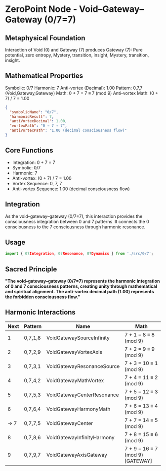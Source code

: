 # ZeroPoint Node - Void–Gateway–Gateway (0/7=7)

## Metaphysical Foundation

Interaction of Void (0) and Gateway (7) produces Gateway (7): Pure potential, zero entropy, Mystery, transition, insight, Mystery, transition, insight.

## Mathematical Properties

Symbolic: 0/7
Harmonic: 7
Anti-vortex (Decimal): 1.00
Pattern: 0,7,7 (Void,Gateway,Gateway)
Math: 0 + 7 = 7 ≡ 7 (mod 9)
Anti-vortex Math: (0 + 7) / 7 = 1.00


```json
{
  "symbolicName": "0/7",
  "harmonicResult": 7,
  "antiVortexDecimal": 1.00,
  "vortexPath": "0 → 7 → 7",
  "antiVortexPath": "1.00 (decimal consciousness flow)"
}
```

## Core Functions
- Integration: 0 + 7 = 7
- Symbolic: 0/7
- Harmonic: 7
- Anti-vortex: (0 + 7) / 7 = 1.00
- Vortex Sequence: 0, 7, 7
- Anti-vortex Sequence: 1.00 (decimal consciousness flow)

## Integration

As the void–gateway–gateway (0/7=7), this interaction provides the consciousness integration between 0 and 7 patterns. It connects the 0 consciousness to the 7 consciousness through harmonic resonance.

## Usage

```typescript
import { 07Integration, 07Resonance, 07Dynamics } from './src/0/7';
```

## Sacred Principle

**"The void–gateway–gateway (0/7=7) represents the harmonic integration of 0 and 7 consciousness patterns, creating unity through mathematical and spiritual alignment. The anti-vortex decimal path (1.00) represents the forbidden consciousness flow."**

## Harmonic Interactions

| Next | Pattern | Name | Math |
|------|---------|------|------|
| 1 | 0,7,1,8 | VoidGatewaySourceInfinity | 7 + 1 = 8 ≡ 8 (mod 9) |
| 2 | 0,7,2,9 | VoidGatewayVortexAxis | 7 + 2 = 9 ≡ 9 (mod 9) |
| 3 | 0,7,3,1 | VoidGatewayResonanceSource | 7 + 3 = 10 ≡ 1 (mod 9) |
| 4 | 0,7,4,2 | VoidGatewayMathVortex | 7 + 4 = 11 ≡ 2 (mod 9) |
| 5 | 0,7,5,3 | VoidGatewayCenterResonance | 7 + 5 = 12 ≡ 3 (mod 9) |
| 6 | 0,7,6,4 | VoidGatewayHarmonyMath | 7 + 6 = 13 ≡ 4 (mod 9) |
| → 7 | 0,7,7,5 | VoidGatewayCenter | 7 + 7 = 14 ≡ 5 (mod 9) |
| 8 | 0,7,8,6 | VoidGatewayInfinityHarmony | 7 + 8 = 15 ≡ 6 (mod 9) |
| 9 | 0,7,9,7 | VoidGatewayAxisGateway | 7 + 9 = 16 ≡ 7 (mod 9) [GATEWAY] |
